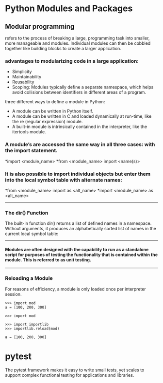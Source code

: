 
# Python Modules and Packages
## Modular programming
refers to the process of breaking a large,  programming task into smaller, more manageable and modules. Individual modules can then be cobbled together like building blocks to create a larger application.

### advantages to modularizing code in a large application:

- Simplicity
- Maintainability
- Reusability
- Scoping: Modules typically define a separate namespace, which helps avoid collisions between identifiers in different areas of a program.

three different ways to define a module in Python:

- A module can be written in Python itself.
- A module can be written in C and loaded dynamically at run-time, like the re (regular expression) module.
- A built-in module is intrinsically contained in the interpreter, like the itertools module.

### A module’s  are accessed the same way in all three cases: with the import statement.
*import <module_name>
*from <module_name> import <name(s)>
### It is also possible to import individual objects but enter them into the local symbol table with alternate names:
*from <module_name> import <name> as <alt_name>
*import <module_name> as <alt_name>
  
  
  ______________________________________
  ### The dir() Function
The built-in function dir() returns a list of defined names in a namespace. Without arguments, it produces an alphabetically sorted list of names in the current local symbol table:
  ______________________________________

#### Modules are often designed with the capability to run as a standalone script for purposes of testing the functionality that is contained within the module. This is referred to as unit testing. 
  ______________________________________
### Reloading a Module
For reasons of efficiency, a module is only loaded once per interpreter session. 
```
>>> import mod
a = [100, 200, 300]

>>> import mod

>>> import importlib
>>> importlib.reload(mod)

a = [100, 200, 300]
```

# pytest
The pytest framework makes it easy to write small tests, yet scales to support complex functional testing for applications and libraries.


